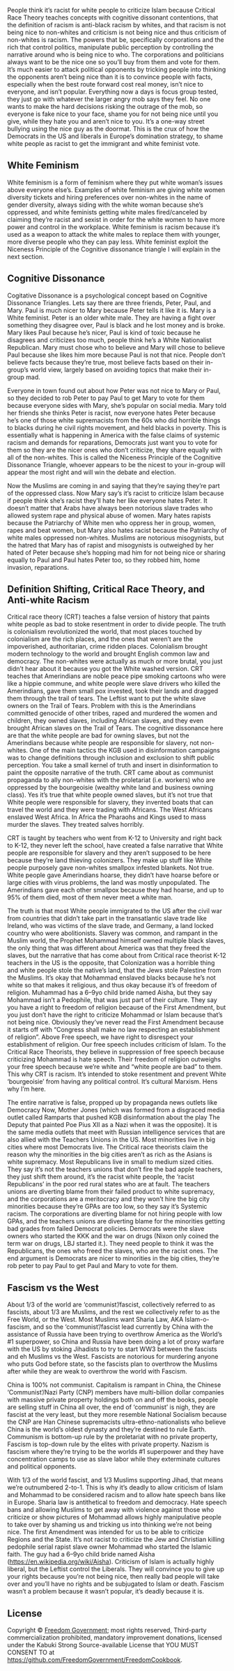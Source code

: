 People think it’s racist for white people to criticize Islam because Critical Race Theory teaches concepts with cognitive dissonant contentions, that the definition of racism is anti-black racism by whites, and that racism is not being nice to non-whites and criticism is not being nice and thus criticism of non-whites is racism. The powers that be, specifically corporations and the rich that control politics, manipulate public perception by controlling the narrative around who is being nice to who. The corporations and politicians always want to be the nice one so you’ll buy from them and vote for them. It’s much easier to attack political opponents by tricking people into thinking the opponents aren’t being nice than it is to convince people with facts, especially when the best route forward cost real money, isn’t nice to everyone, and isn’t popular. Everything now a days is focus group tested, they just go with whatever the larger angry mob says they feel. No one wants to make the hard decisions risking the outrage of the mob, so everyone is fake nice to your face, shame you for not being nice until you give, while they hate you and aren’t nice to you. It’s a one-way street bullying using the nice guy as the doormat. This is the crux of how the Democrats in the US and liberals in Europe’s domination strategy, to shame white people as racist to get the immigrant and white feminist vote.

## White Feminism

White feminism is a form of feminism where they put white woman’s issues above everyone else’s. Examples of white feminism are giving white women diversity tickets and hiring preferences over non-whites in the name of gender diversity, always siding with the white woman because she’s oppressed, and white feminists getting white males fired/canceled by claiming they’re racist and sexist in order for the white women to have more power and control in the workplace. White feminism is racism because it’s used as a weapon to attack the white males to replace them with younger, more diverse people who they can pay less. White feminist exploit the Niceness Principle of the Cognitive dissonance triangle I will explain in the next section.

## Cognitive Dissonance

Cogitative Dissonance is a psychological concept based on Cognitive Dissonance Triangles. Lets say there are three friends, Peter, Paul, and Mary. Paul is much nicer to Mary because Peter tells it like it is. Mary is a White feminist. Peter is an older white male. They are having a fight over something they disagree over, Paul is black and he lost money and is broke. Mary likes Paul because he’s nicer, Paul is kind of toxic because he disagrees and criticizes too much, people think he’s a White Nationalist Republican. Mary must chose who to believe and Mary will chose to believe Paul because she likes him more because Paul is not that nice. People don’t believe facts because they’re true, most believe facts based on their in-group’s world view, largely based on avoiding topics that make their in-group mad.

Everyone in town found out about how Peter was not nice to Mary or Paul, so they decided to rob Peter to pay Paul to get Mary to vote for them because everyone sides with Mary, she’s popular on social media. Mary told her friends she thinks Peter is racist, now everyone hates Peter because he’s one of those white supremacists from the 60s who did horrible things to blacks during he civil rights movement, and held blacks in poverty. This is essentially what is happening in America with the false claims of systemic racism and demands for reparations, Democrats just want you to vote for them so they are the nicer ones who don’t criticize, they share equally with all of the non-whites. This is called the Niceness Principle of the Cognitive Dissonance Triangle, whoever appears to be the nicest to your in-group will appear the most right and will win the debate and election.

Now the Muslims are coming in and saying that they’re saying they’re part of the oppressed class. Now Mary say’s it’s racist to criticize Islam because if people think she’s racist they’ll hate her like everyone hates Peter. It doesn’t matter that Arabs have always been notorious slave trades who allowed system rape and physical abuse of women. Mary hates rapists because the Patriarchy of White men who oppress her in group, women, rapes and beat women, but Mary also hates racist because the Patriarchy of white males oppressed non-whites. Muslims are notorious misogynists, but the hatred that Mary has of rapist and misogynists is outweighed by her hated of Peter because she’s hopping mad him for not being nice or sharing equally to Paul and Paul hates Peter too, so they robbed him, home invasion, reparations.

## Definition Shifting, Critical Race Theory, and Anti-white Racism

Critical race theory (CRT) teaches a false version of history that paints white people as bad to stoke resentment in order to divide people. The truth is colonialism revolutionized the world, that most places touched by colonialism are the rich places, and the ones that weren’t are the impoverished, authoritarian, crime ridden places. Colonialism brought modern technology to the world and brought English common law and democracy. The non-whites were actually as much or more brutal, you just didn’t hear about it because you got the White washed version. CRT teaches that Amerindians are noble peace pipe smoking cartoons who were like a hippie commune, and white people were slave drivers who killed the Amerindians, gave them small pox invested, took their lands and dragged them through the trail of tears. The Leftist want to put the white slave owners on the Trail of Tears. Problem with this is the Amerindians committed genocide of other tribes, raped and murdered the women and children, they owned slaves, including African slaves, and they even brought African slaves on the Trail of Tears. The cognitive dissonance here are that the white people are bad for owning slaves, but not the Amerindians because white people are responsible for slavery, not non-whites.
One of the main tactics the KGB used in disinformation campaigns was to change definitions through inclusion and exclusion to shift public perception. You take a small kernel of truth and insert in disinformation to paint the opposite narrative of the truth. CRT came about as communist propaganda to ally non-whites with the proletariat (i.e. workers) who are oppressed by the bourgeoisie (wealthy white land and business owning class). Yes it’s true that white people owned slaves, but it’s not true that White people were responsible for slavery, they invented boats that can travel the world and they were trading with Africans. The West Africans enslaved West Africa. In Africa the Pharaohs and Kings used to mass murder the slaves. They treated salves horribly.

CRT is taught by teachers who went from K-12 to University and right back to K-12, they never left the school, have created a false narrative that White people are responsible for slavery and they aren’t supposed to be here because they’re land thieving colonizers. They make up stuff like White people purposely gave non-whites smallpox infested blankets. Not true. White people gave Amerindians hoarse, they didn’t have hoarse before or large cities with virus problems, the land was mostly unpopulated. The Amerindians gave each other smallpox because they had hoarse, and up to 95% of them died, most of them never meet a white man.

The truth is that most White people immigrated to the US after the civil war from countries that didn’t take part in the transatlantic slave trade like Ireland, who was victims of the slave trade, and Germany, a land locked country who were abolitionists. Slavery was common, and rampant in the Muslim world, the Prophet Mohammad himself owned multiple black slaves, the only thing that was different about America was that they freed the slaves, but the narrative that has come about from Critical race theorist K-12 teachers in the US is the opposite, that Colonization was a horrible thing and white people stole the native’s land, that the Jews stole Palestine from the Muslims. It’s okay that Mohammad enslaved blacks because he’s not white so that makes it religious, and thus okay because it’s of freedom of religion. Muhammad has a 6–9yo child bride named Aisha, but they say Mohammad isn’t a Pedophile, that was just part of their culture. They say you have a right to freedom of religion because of the First Amendment, but you just don’t have the right to criticize Mohammad or Islam because that’s not being nice. Obviously they’ve never read the First Amendment because it starts off with “Congress shall make no law respecting an establishment of religion”. Above Free speech, we have right to disrespect your establishment of religion. Our free speech includes criticism of Islam. To the Critical Race Theorists, they believe in suppression of free speech because criticizing Mohammad is hate speech. Their freedom of religion outweighs your free speech because we’re white and “white people are bad” to them. This why CRT is racism. It’s intended to stoke resentment and prevent White ‘bourgeoisie’ from having any political control. It’s cultural Marxism. Hens why I’m here.

The entire narrative is false, propped up by propaganda news outlets like Democracy Now, Mother Jones (which was formed from a disgraced media outlet called Ramparts that pushed KGB disinformation about the play The Deputy that painted Poe Pius XII as a Nazi when it was the opposite). It is the same media outlets that meet with Russian intelligence services that are also allied with the Teachers Unions in the US. Most minorities live in big cities where most Democrats live. The Critical race theorists claim the reason why the minorities in the big cities aren’t as rich as the Asians is white supremacy. Most Republicans live in small to medium sized cities. They say it’s not the teachers unions that don’t fire the bad apple teachers, they just shift them around, it’s the racist white people, the ‘racist Republicans’ in the poor red rural states who are at fault. The teachers unions are diverting blame from their failed product to white supremacy, and the corporations are a meritocracy and they won’t hire the big city minorities because they’re GPAs are too low, so they say it’s Systemic racism. The corporations are diverting blame for not hiring people with low GPAs, and the teachers unions are diverting blame for the minorities getting bad grades from failed Democrat policies. Democrats were the slave owners who started the KKK and the war on drugs (Nixon only coined the term war on drugs, LBJ started it.). They need people to think it was the Republicans, the ones who freed the slaves, who are the racist ones. The end argument is Democrats are nicer to minorities in the big cities, they’re rob peter to pay Paul to get Paul and Mary to vote for them.

## Fascism vs the West

About 1/3 of the world are ‘communist’/fascist, collectively referred to as fascists, about 1/3 are Muslims, and the rest we collectively refer to as the Free World, or the West. Most Muslims want Sharia Law, AKA Islam-o-fascism, and so the ‘communist’/fascist lead currently by China with the assistance of Russia have been trying to overthrow America as the World’s #1 superpower, so China and Russia have been doing a lot of proxy warfare with the US by stoking Jihadists to try to start WW3 between the fascists and eh Muslims vs the West. Fascists are notorious for murdering anyone who puts God before state, so the fascists plan to overthrow the Muslims after while they are weak to overthrow the world with Fascism.

China is 100% not communist. Capitalism is rampant in China, the Chinese ‘Communist’/Nazi Party (CNP) members have multi-billion dollar companies with massive private property holdings both on and off the books, people are selling stuff in China all over, the end of ‘communist’ is nigh, they are fascist at the very least, but they more resemble National Socialism because the CNP are Han Chinese supremacists ultra-ethno-nationalists who believe China is the world’s oldest dynasty and they’re destined to rule Earth. Communism is bottom-up rule by the proletariat with no private property, Fascism is top-down rule by the elites with private property. Nazism is fascism where they’re trying to be the worlds #1 superpower and they have concentration camps to use as slave labor while they exterminate cultures and political opponents.

With 1/3 of the world fascist, and 1/3 Muslims supporting Jihad, that means we’re outnumbered 2-to-1. This is why it’s deadly to allow criticism of Islam and Mohammad to be considered racism and to allow hate speech bans like in Europe. Sharia law is antithetical to freedom and democracy. Hate speech bans and allowing Muslims to get away with violence against those who criticize or show pictures of Mohammad allows highly manipulative people to take over by shaming us and tricking us into thinking we’re not being nice. The first Amendment was intended for us to be able to criticize Regions and the State. It’s not racist to criticize the Jew and Christian killing pedophile serial rapist slave owner Mohammad who started the Islamic faith. The guy had a 6–9yo child bride named Aisha (https://en.wikipedia.org/wiki/Aisha). Criticism of Islam is actually highly liberal, but the Leftist control the Liberals. They will convince you to give up your rights because you’re not being nice, then really bad people will take over and you’ll have no rights and be subjugated to Islam or death. Fascism wasn’t a problem because it wasn’t popular, it’s deadly because it is.

## License

Copyright © [Freedom Government](https://github.com/FreedomGovernment); most rights reserved, Third-party commercialization prohibited, mandatory improvement donations, licensed under the Kabuki Strong Source-available License that YOU MUST CONSENT TO at <https://github.com/FreedomGovernment/FreedomCookbook>.
